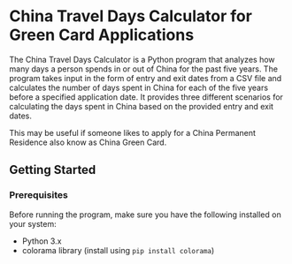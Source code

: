 # China Travel Days Calculator for Green Card Applications

The China Travel Days Calculator is a Python program that analyzes how many days a person spends in or out of China for the past five years. The program takes input in the form of entry and exit dates from a CSV file and calculates the number of days spent in China for each of the five years before a specified application date. It provides three different scenarios for calculating the days spent in China based on the provided entry and exit dates.

This may be useful if someone likes to apply for a China Permanent Residence also know as China Green Card.

## Getting Started

### Prerequisites

Before running the program, make sure you have the following installed on your system:

- Python 3.x
- colorama library (install using `pip install colorama`)
